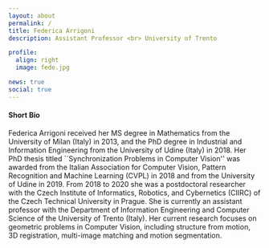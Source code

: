 ```yaml
---
layout: about
permalink: /
title: Federica Arrigoni
description: Assistant Professor <br> University of Trento

profile:
  align: right
  image: fede.jpg

news: true
social: true
---
```


#### Short Bio

Federica Arrigoni received her MS degree in Mathematics from the University of Milan (Italy) in 2013, and the PhD degree in Industrial and Information Engineering from the University of Udine (Italy) in 2018. Her PhD thesis titled ``Synchronization Problems in Computer Vision'' was awarded from the Italian Association for Computer Vision, Pattern Recognition and Machine Learning (CVPL) in 2018 and from the University of Udine in 2019. From 2018 to 2020 she was a postdoctoral researcher with the Czech Institute of Informatics, Robotics, and Cybernetics (CIIRC) of the Czech Technical University in Prague. She is currently an assistant professor with the Department of Information Engineering and Computer Science of the University of Trento (Italy). Her current research focuses on geometric problems in Computer Vision, including structure from motion, 3D registration, multi-image matching and motion segmentation.
